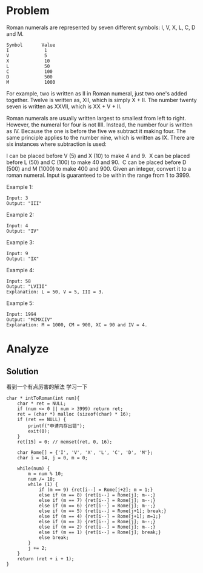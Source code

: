 # Problem
Roman numerals are represented by seven different symbols: I, V, X, L, C, D and M.
```
Symbol       Value
I             1
V             5
X             10
L             50
C             100
D             500
M             1000
```
For example, two is written as II in Roman numeral, just two one's added together. Twelve is written as, XII, which is simply X + II. The number twenty seven is written as XXVII, which is XX + V + II.

Roman numerals are usually written largest to smallest from left to right. However, the numeral for four is not IIII. Instead, the number four is written as IV. Because the one is before the five we subtract it making four. The same principle applies to the number nine, which is written as IX. There are six instances where subtraction is used:

I can be placed before V (5) and X (10) to make 4 and 9. 
X can be placed before L (50) and C (100) to make 40 and 90. 
C can be placed before D (500) and M (1000) to make 400 and 900.
Given an integer, convert it to a roman numeral. Input is guaranteed to be within the range from 1 to 3999.

Example 1:
```
Input: 3
Output: "III"
```
Example 2:
```
Input: 4
Output: "IV"
```
Example 3:
```
Input: 9
Output: "IX"
```
Example 4:
```
Input: 58
Output: "LVIII"
Explanation: L = 50, V = 5, III = 3.
```
Example 5:
```
Input: 1994
Output: "MCMXCIV"
Explanation: M = 1000, CM = 900, XC = 90 and IV = 4.
```

# Analyze
## Solution
看到一个有点厉害的解法
学习一下

```
char * intToRoman(int num){
    char * ret = NULL;
    if (num <= 0 || num > 3999) return ret;
    ret = (char *) malloc (sizeof(char) * 16);
    if (ret == NULL) {
        printf("申请内存出错");
        exit(0);
    }
    ret[15] = 0; // memset(ret, 0, 16);
    
    char Rome[] = {'I', 'V', 'X', 'L', 'C', 'D', 'M'};
    char i = 14, j = 0, m = 0;
    
    while(num) {
        m = num % 10;
        num /= 10;
        while (1) {
            if (m == 9) {ret[i--] = Rome[j+2]; m = 1;}
            else if (m == 8) {ret[i--] = Rome[j]; m--;}
            else if (m == 7) {ret[i--] = Rome[j]; m--;}
            else if (m == 6) {ret[i--] = Rome[j]; m--;}
            else if (m == 5) {ret[i--] = Rome[j+1]; break;}
            else if (m == 4) {ret[i--] = Rome[j+1]; m=1;}
            else if (m == 3) {ret[i--] = Rome[j]; m--;}
            else if (m == 2) {ret[i--] = Rome[j]; m--;}
            else if (m == 1) {ret[i--] = Rome[j]; break;}
            else break;
        }
        j += 2;
    }
    return (ret + i + 1);
}

```